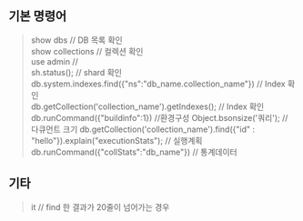 ## 기본 명령어
> show dbs // DB 목록 확인 </br>
> show collections // 컬렉션 확인 </br>
> use admin //  </br>
> sh.status(); // shard 확인 </br>
> db.system.indexes.find({"ns":"db_name.collection_name"}) // Index 확인 </br>
> db.getCollection('collection_name').getIndexes(); // Index 확인 </br>
> db.runCommand({"buildinfo":1}) //환경구성
> Object.bsonsize('쿼리'); // 다큐먼트 크기 
> db.getCollection('collection_name').find({"id" : "hello"}).explain("executionStats"); // 실행계획
> db.runCommand({"collStats":"db_name"}) // 통계데이터
## 기타
> it // find 한 결과가 20줄이 넘어가는 경우 
